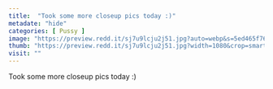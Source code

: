 ```yaml
---
title:  "Took some more closeup pics today :)"
metadate: "hide"
categories: [ Pussy ]
image: "https://preview.redd.it/sj7u9lcju2j51.jpg?auto=webp&s=5ed465f760f811b627eddd7055ae9ce6e1c0b3de"
thumb: "https://preview.redd.it/sj7u9lcju2j51.jpg?width=1080&crop=smart&auto=webp&s=588023e9c2254a04e855590170c2c838d5010ab0"
visit: ""
---
```

Took some more closeup pics today :)
